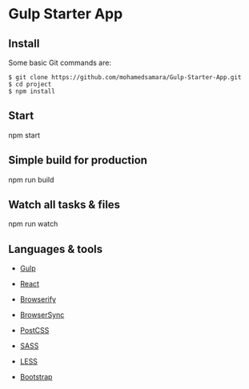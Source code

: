 # Gulp Starter App

## Install

Some basic Git commands are:

```
$ git clone https://github.com/mohamedsamara/Gulp-Starter-App.git
$ cd project
$ npm install

```

## Start

npm start

## Simple build for production

npm run build

## Watch all tasks & files

npm run watch

## Languages & tools

- [Gulp](https://gulpjs.com/)

- [React](https://reactjs.org/)

- [Browserify](http://browserify.org/)

- [BrowserSync](https://www.browsersync.io/)

- [PostCSS](https://postcss.org/)

- [SASS](https://sass-lang.com/)

- [LESS](http://lesscss.org/)

- [Bootstrap](https://getbootstrap.com/)
